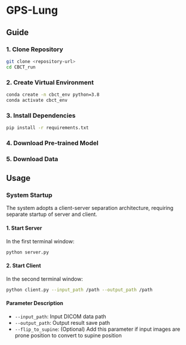 # GPS-Lung

## Guide

### 1. Clone Repository

```bash
git clone <repository-url>
cd CBCT_run
```

### 2. Create Virtual Environment

```bash
conda create -n cbct_env python=3.8
conda activate cbct_env
```

### 3. Install Dependencies

```bash
pip install -r requirements.txt
```

### 4. Download Pre-trained Model



### 5. Download Data





## Usage

### System Startup

The system adopts a client-server separation architecture, requiring separate startup of server and client.

#### 1. Start Server

In the first terminal window:

```bash
python server.py
```


#### 2. Start Client

In the second terminal window:

```bash
python client.py --input_path /path --output_path /path 
```

#### Parameter Description

- `--input_path`: Input DICOM data path
- `--output_path`: Output result save path
- `--flip_to_supine`: (Optional) Add this parameter if input images are prone position to convert to supine position
